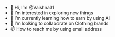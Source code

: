 - 👋 Hi, I’m @Vaishna31
- 👀 I’m interested in exploring new things
- 🌱 I’m currently learning how to earn by using AI 
- 💞️ I’m looking to collaborate on Clothing brands
- 📫 How to reach me by using email address
  

<!---
Vaishna31/Vaishna31 is a ✨ special ✨ repository because its `README.md` (this file) appears on your GitHub profile.
You can click the Preview link to take a look at your changes.
--->
